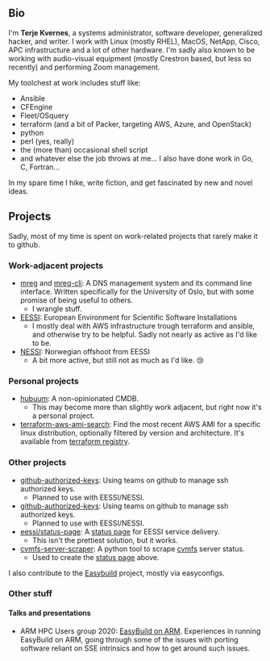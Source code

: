 ## Bio

I'm **Terje Kvernes**, a systems administrator, software developer, generalized hacker, and writer. I work with Linux (mostly RHEL), MacOS, NetApp, Cisco, APC infrastructure and a lot of other hardware. I'm sadly also known to be working with audio-visual equipment (mostly Crestron based, but less so recently) and performing Zoom management.

My toolchest at work includes stuff like:
 - Ansible
 - CFEngine
 - Fleet/OSquery
 - terraform (and a bit of Packer, targeting AWS, Azure, and OpenStack)
 - python
 - perl (yes, really)
 - the (more than) occasional shell script
 - and whatever else the job throws at me... I also have done work in Go, C, Fortran... 

In my spare time I hike, write fiction, and get fascinated by new and novel ideas.

## Projects

Sadly, most of my time is spent on work-related projects that rarely make it to github.
### Work-adjacent projects

* [mreg](https://github.com/unioslo/mreg) and [mreg-cli](https://github.com/unioslo/mreg-cli): A DNS management system and its command line interface. Written specifically for the University of Oslo, but with some promise of being useful to others.
  * I wrangle stuff.
* [EESSI](https://github.com/EESSI/): European Environment for Scientific Software Installations
  * I mostly deal with AWS infrastructure trough terraform and ansible, and otherwise try to be helpful. Sadly not nearly as active as I'd like to be.
* [NESSI](https://github.com/NorESSI/): Norwegian offshoot from EESSI
  * A bit more active, but still not as much as I'd like. :cry:

### Personal projects

* [hubuum](https://github.com/terjekv/hubuum): A non-opinionated CMDB.
  * This may become more than slightly work adjacent, but right now it's a personal project.
* [terraform-aws-ami-search](https://github.com/terjekv/terraform-aws-ami-search): Find the most recent AWS AMI for a specific linux distribution, optionally filtered by version and architecture. It's available from [terraform registry](https://registry.terraform.io/providers/terjekv/ami-search/latest).

### Other projects

* [github-authorized-keys](https://github.com/terjekv/github-authorized-keys): Using teams on github to manage ssh authorized keys.
  * Planned to use with EESSI/NESSI.
* [github-authorized-keys](https://github.com/terjekv/github-authorized-keys): Using teams on github to manage ssh authorized keys.
  * Planned to use with EESSI/NESSI.
* [eessi/status-page](https://github.com/EESSI/status-page): A [status page](http://status.eessi-infra.org) for EESSI service delivery.
  * This isn't the prettiest solution, but it works. 
* [cvmfs-server-scraper](https://github.com/terjekv/cvmfs-server-scraper): A python tool to scrape [cvmfs](https://github.com/cvmfs/cvmfs) server status.
  * Used to create the [status page](http://status.eessi-infra.org) above.

I also contribute to the [Easybuild](https://easybuild.io) project, mostly via easyconfigs.


### Other stuff

#### Talks and presentations

* ARM HPC Users group 2020: [EasyBuild on ARM](https://www.youtube.com/watch?v=HyR-STGRnfM). Experiences in running EasyBuild on ARM, going through some of the issues with porting software reliant on SSE intrinsics and how to get around such issues.


<!--
**terjekv/terjekv** is a ✨ _special_ ✨ repository because its `README.md` (this file) appears on your GitHub profile.

Here are some ideas to get you started:

- 🔭 I’m currently working on ...
- 🌱 I’m currently learning ...
- 👯 I’m looking to collaborate on ...
- 🤔 I’m looking for help with ...
- 💬 Ask me about ...
- 📫 How to reach me: ...
- 😄 Pronouns: ...
- ⚡ Fun fact: ...
-->
